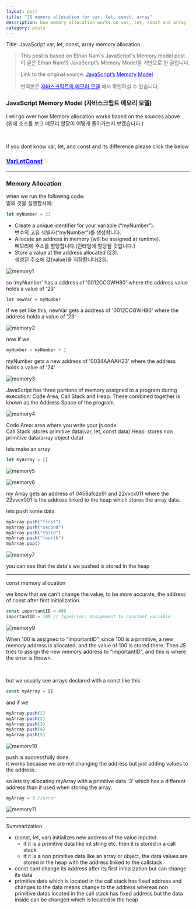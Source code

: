 ```yaml
---
layout: post
title: "JS memory allocation for var, let, const, array"
description: how memory allocation works on var, let, const and array
category: posts
---
```


Title: JavaScript var, let, const, array memory allocation


<blockquote>
    
  <p>This post is based on Ethan Nam's JavaScript's Memory model post<br/>이 글은 Ethan Nam의 JavaScript’s Memory Model을 기반으로 한 글입니다.</p>

  <p>Link to the original source: <a href="https://medium.com/@ethannam/javascripts-memory-model-7c972cd2c239" target="_blank" style="color:blue">JavaScript’s Memory Model</a> </p>

  <p>번역본은 <a href="https://junwoo45.github.io/2019-11-04-memory_model/"
   target="_blank" style="color:blue">자바스크립트의 메모리 모델</a> 에서 확인하실 수 있습니다.</p>

</blockquote>


### JavaScript Memory Model (자바스크립트 메모리 모델)
I will go over how Memory allocation works based on the sources above.<br/>
(위에 소스를 보고 메모리 할당이 어떻게 돌아가는지 보겠습니다.)

<br/>

if you dont know var, let, and const and its difference please click the below
<p><font color="blue"><a href="/2019/12/07/Var-Let-Const" alt="varletconst" style="color:blue"><h3>VarLetConst</h3></a></font></p>


-----------------
### Memory Allocation

when we run the following code:<br>
밑의 것을 실행할시에:

```javascript
let myNumber = 23
```

- Create a unique identifier for your variable (“myNumber”).<br>
  변수의 고유 식별자(“myNumber”)를 생성합니다.<Br>
- Allocate an address in memory (will be assigned at runtime).<br>
  메모리에 주소를 할당합니다.(런타임에 할당될 것입니다.)<br>
- Store a value at the address allocated (23).<br>
  생성된 주소에 값(value)을 저장합니다(23).<br>

<p><img src="/img/JavaScript-Memory-Allocation/1.jpeg" alt="memory1" /></p>

so 'myNumber' has a address of '0012CCGWH80' where the address value holds a value of '23'

```
let newVar = myNumber
```

if we set like this, newVar gets a address of '0012CCGWH80' where the address holds a value of '23'

<p><img src="/img/JavaScript-Memory-Allocation/2.jpeg" alt="memory2" /></p>

now if we 

``` javascript
myNumber = myNumber + 1
```

myNumber gets a new address of '0034AAAAH23' where the address holds a value of '24'

<p><img src="/img/JavaScript-Memory-Allocation/3.jpeg" alt="memory3" /></p>


JavaScript has three portions of memory assigned to a program during execution: Code Area, Call Stack and Heap. These combined together is known as the Address Space of the program.
<p><img src="/img/JavaScript-Memory-Allocation/4.png" alt="memory4" /></p>

Code Area: area where you write your js code<br>
Call Stack :stores primitive data(var, let, const data)
Heap: stores non primitive data(array object data)

lets make an array
```javascript
let myArray = []
```

<p><img src="/img/JavaScript-Memory-Allocation/5.jpeg" alt="memory5" /></p>

<p><img src="/img/JavaScript-Memory-Allocation/6.jpeg" alt="memory6" /></p>

my Array gets an address of 0458afczx91 and 22vvcx011 where the 22vvcx001 is the address linked to the heap which stores the array data.

lets push some data
```javascript
myArray.push("first")
myArray.push("second")
myArray.push("third")
myArray.push("fourth")
myArray.pop()
```
<p><img src="/img/JavaScript-Memory-Allocation/7.jpeg" alt="memory7" /></p>

you can see that the data's we pushed is stored in the heap

---------

const memory allocation

we know that we can't change the value, to be more accurate, the address of const after first initialization.

```javascript
const importantID = 489
importantID = 100 // TypeError: Assignment to constant variable
```

<p><img src="/img/JavaScript-Memory-Allocation/9.jpeg" alt="memory9" /></p>

When 100 is assigned to “importantID”, since 100 is a primitive, a new memory address is allocated, and the value of 100 is stored there. Then JS tries to assign the new memory address to “importantID”, and this is where the error is thrown.

<br>

but we usually see arrays declared with a const like this

```javascript
const myArray = []
```

and if we 

``` javascript
myArray.push(1)
myArray.push(2)
myArray.push(3)
myArray.push(4)
myArray.push(5)
```

<p><img src="/img/JavaScript-Memory-Allocation/10.jpeg" alt="memory10" /></p>

push is successfully done. <br>
it works because we are not changing the address but just adding values to the address.<br>

so lets try allocating myArray with a primitive data '3' which has a different address than it used when storing the array.

```javascript 
myArray = 3 //error
```

<p><img src="/img/JavaScript-Memory-Allocation/11.jpeg" alt="memory11" /></p>


--------

Summarization
- (const, let, var) initializes new address of the value inputed.
  - if it is a primitive data like int string etc. then it is stored in a call stack
  - if it is a non primitive data like an array or object, the data values are stored in the heap with the address linked to the callstack
- const cant change its address after its first initialization but can change its data
- primitive data which is located in the call stack has fixed address and changes to the data means change to the address whereas non primitive datas located in the call stack has fixed address but the data inside can be changed which is located in the heap
